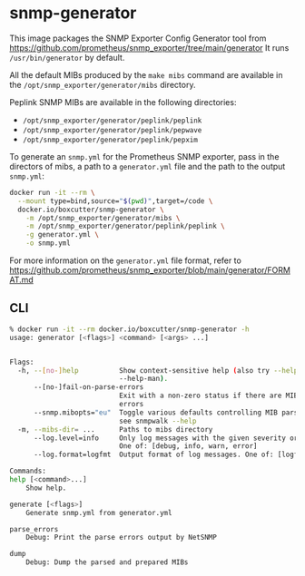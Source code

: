 # snmp-generator

This image packages the SNMP Exporter Config Generator tool from https://github.com/prometheus/snmp_exporter/tree/main/generator
It runs `/usr/bin/generator` by default.

All the default MIBs produced by the `make mibs` command are available
in the `/opt/snmp_exporter/generator/mibs` directory.

Peplink SNMP MIBs are available in the following directories:
- `/opt/snmp_exporter/generator/peplink/peplink`
- `/opt/snmp_exporter/generator/peplink/pepwave`
- `/opt/snmp_exporter/generator/peplink/pepxim`

To generate an `snmp.yml` for the Prometheus SNMP exporter, pass in the
directors of mibs, a path to a `generator.yml` file and the path to the
output `snmp.yml`:

```bash
docker run -it --rm \
  --mount type=bind,source="$(pwd)",target=/code \
  docker.io/boxcutter/snmp-generator \
    -m /opt/snmp_exporter/generator/mibs \
    -m /opt/snmp_exporter/generator/peplink/peplink \
    -g generator.yml \
    -o snmp.yml
```

For more information on the `generator.yml` file format, refer to
https://github.com/prometheus/snmp_exporter/blob/main/generator/FORMAT.md

## CLI

```bash
% docker run -it --rm docker.io/boxcutter/snmp-generator -h
usage: generator [<flags>] <command> [<args> ...]


Flags:
  -h, --[no-]help          Show context-sensitive help (also try --help-long and
                           --help-man).
      --[no-]fail-on-parse-errors
                           Exit with a non-zero status if there are MIB parsing
                           errors
      --snmp.mibopts="eu"  Toggle various defaults controlling MIB parsing,
                           see snmpwalk --help
  -m, --mibs-dir= ...      Paths to mibs directory
      --log.level=info     Only log messages with the given severity or above.
                           One of: [debug, info, warn, error]
      --log.format=logfmt  Output format of log messages. One of: [logfmt, json]

Commands:
help [<command>...]
    Show help.

generate [<flags>]
    Generate snmp.yml from generator.yml

parse_errors
    Debug: Print the parse errors output by NetSNMP

dump
    Debug: Dump the parsed and prepared MIBs
```
